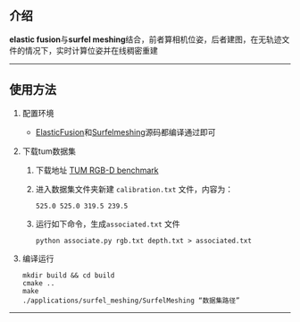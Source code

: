## 介绍

**elastic fusion**与**surfel meshing**结合，前者算相机位姿，后者建图，在无轨迹文件的情况下，实时计算位姿并在线稠密重建

-----



## 使用方法

1. 配置环境

   * [ElasticFusion](https://github.com/mp3guy/ElasticFusion)和[Surfelmeshing](https://github.com/puzzlepaint/surfelmeshing)源码都编译通过即可

2. 下载tum数据集

   1. 下载地址 [TUM RGB-D benchmark](https://vision.in.tum.de/data/datasets/rgbd-dataset) 

   2. 进入数据集文件夹新建 `calibration.txt` 文件，内容为：

      ```
      525.0 525.0 319.5 239.5
      ```

   3. 运行如下命令，生成`associated.txt` 文件

      ```
      python associate.py rgb.txt depth.txt > associated.txt
      ```

      

3. 编译运行

   ```
   mkdir build && cd build
   cmake ..
   make 
   ./applications/surfel_meshing/SurfelMeshing “数据集路径”
   ```

-----



